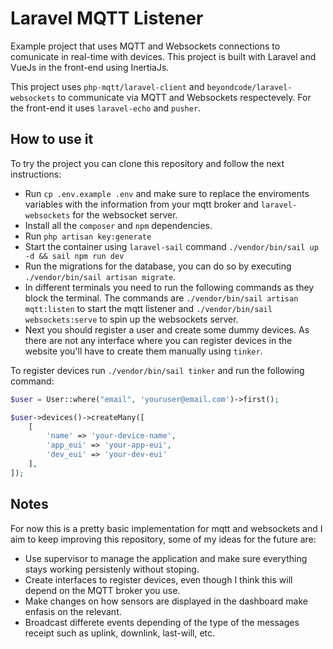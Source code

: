 # Laravel MQTT Listener

Example project that uses MQTT and Websockets connections to comunicate in real-time with devices. This project is built with Laravel and VueJs in the front-end using InertiaJs.

This project uses `php-mqtt/laravel-client` and `beyondcode/laravel-websockets` to communicate via MQTT and Websockets respectevely. For the front-end it uses `laravel-echo` and `pusher`.

## How to use it

To try the project you can clone this repository and follow the next instructions:

-   Run `cp .env.example .env` and make sure to replace the enviroments variables with the information from your mqtt broker and `laravel-websockets` for the websocket server.
-   Install all the `composer` and `npm` dependencies.
-   Run `php artisan key:generate`
-   Start the container using `laravel-sail` command `./vendor/bin/sail up -d && sail npm run dev`
-   Run the migrations for the database, you can do so by executing `./vendor/bin/sail artisan migrate`.
-   In different terminals you need to run the following commands as they block the terminal. The commands are `./vendor/bin/sail artisan mqtt:listen` to start the mqtt listener and `./vendor/bin/sail websockets:serve` to spin up the websockets server.
-   Next you should register a user and create some dummy devices. As there are not any interface where you can register devices in the website you'll have to create them manually using `tinker`.

To register devices run `./vendor/bin/sail tinker` and run the following command:

```php
$user = User::where("email", 'youruser@email.com')->first();

$user->devices()->createMany([
    [
        'name' => 'your-device-name',
        'app_eui' => 'your-app-eui',
        'dev_eui' => 'your-dev-eui'
    ],
]);
```

## Notes

For now this is a pretty basic implementation for mqtt and websockets and I aim to keep improving this repository, some of my ideas for the future are:

-   Use supervisor to manage the application and make sure everything stays working persistenly without stoping.
-   Create interfaces to register devices, even though I think this will depend on the MQTT broker you use.
-   Make changes on how sensors are displayed in the dashboard make enfasis on the relevant.
-   Broadcast differete events depending of the type of the messages receipt such as uplink, downlink, last-will, etc.
